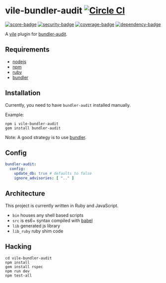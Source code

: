 # vile-bundler-audit [![Circle CI](https://circleci.com/gh/forthright/vile-bundler-audit.svg?style=svg&circle-token=3b75ecc1b75f4ec0dfe397388cf40f3594c2944b)](https://circleci.com/gh/forthright/vile-bundler-audit)

[![score-badge](https://vile.io/api/v0/projects/vile-bundler-audit/badges/score?token=USryyHar5xQs7cBjNUdZ)](https://vile.io/~brentlintner/vile-bundler-audit) [![security-badge](https://vile.io/api/v0/projects/vile-bundler-audit/badges/security?token=USryyHar5xQs7cBjNUdZ)](https://vile.io/~brentlintner/vile-bundler-audit) [![coverage-badge](https://vile.io/api/v0/projects/vile-bundler-audit/badges/coverage?token=USryyHar5xQs7cBjNUdZ)](https://vile.io/~brentlintner/vile-bundler-audit) [![dependency-badge](https://vile.io/api/v0/projects/vile-bundler-audit/badges/dependency?token=USryyHar5xQs7cBjNUdZ)](https://vile.io/~brentlintner/vile-bundler-audit)

A [vile](http://github.com/brentlintner/vile) plugin for [bundler-audit](https://github.com/rubysec/bundler-audit).

## Requirements

- [nodejs](http://nodejs.org)
- [npm](http://npmjs.org)
- [ruby](http://ruby-lang.org)
- [bundler](http://bundler.io)

## Installation

Currently, you need to have `bundler-audit` installed manually.

Example:

    npm i vile-bundler-audit
    gem install bundler-audit

Note: A good strategy is to use [bundler](http://bundler.io).

## Config

```yaml
bundler-audit:
  config:
    update_db: true # defaults to false
    ignore_advisories: [ ".." ]
```

## Architecture

This project is currently written in Ruby and JavaScript.

- `bin` houses any shell based scripts
- `src` is es6+ syntax compiled with [babel](https://babeljs.io)
- `lib` generated js library
- `lib_ruby` ruby shim code

## Hacking

    cd vile-bundler-audit
    npm install
    gem install rspec
    npm run dev
    npm test-all
